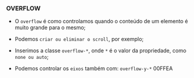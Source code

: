 ### OVERFLOW

- O `overflow` é como controlamos quando o conteúdo de um elemento é muito grande para o mesmo;

- Podemos `criar ou eliminar o scroll`, por exemplo;

- Inserimos a classe `overflow-*`, onde `*` é o valor da propriedade, como `none ou auto`;

- Podemos controlar os `eixos` também com: `overflow-y-*`
00FFEA